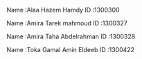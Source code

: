  Name :Alaa Hazem Hamdy                 ID :1300300

 Name :Amira Tarek mahmoud              ID :1300327

 Name :Amira Taha Abdelrahman           ID :1300328

 Name :Toka Gamal Amin Eldeeb            ID :1300422
